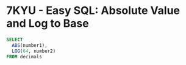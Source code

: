 # **7KYU** - Easy SQL: Absolute Value and Log to Base
```sql
SELECT
  ABS(number1),
  LOG(64, number2)
FROM decimals
```